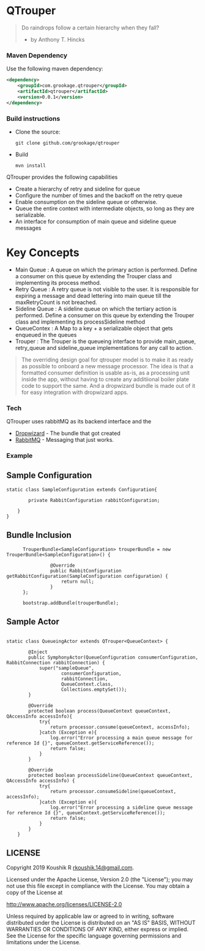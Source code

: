 # QTrouper 

> Do raindrops follow a certain hierarchy when they fall?
> - by Anthony T. Hincks


### Maven Dependency

Use the following maven dependency:
```xml
<dependency>
    <groupId>com.grookage.qtrouper</groupId>
    <artifactId>qtrouper</artifactId>
    <version>0.0.1</version>
</dependency>
```

### Build instructions
  - Clone the source:

        git clone github.com/grookage/qtrouper

  - Build

        mvn install

QTrouper provides the following capabilities
  - Create a hierarchy of retry and sideline for queue
  - Configure the number of times and the backoff on the retry queue
  - Enable consumption on the sideline queue or otherwise.
  - Queue the entire context with intermediate objects, so long as they are serializable.
  - An interface for consumption of main queue and sideline queue messages

# Key Concepts

  - Main Queue      : A queue on which the primary action is performed. Define a consumer on this queue by extending the Trouper class and implementing its process method.
  - Retry Queue     : A retry queue is not visible to the user. It is responsible for expiring a message and dead lettering into main queue till the maxRetryCount is not breached.
  - Sideline Queue  : A sideline queue on which the tertiary action is performed. Define a consumer on this queue by extending the Trouper class and implementing its processSideline method
  - QueueContex     : A Map to a key + a serializable object that gets enqueued in the queues
  - Trouper         : The Trouper is the queueing interface to provide main_queue, retry_queue and sideline_queue implementations for any call to action.


> The overriding design goal for qtrouper model
> is to make it as ready as possible to onboard a new message processor.
> The idea is that a formatted consumer definition is
> usable as-is, as a processing unit inside the app, without
> having to create any additiional boiler plate code
> to support the same. And a dropwizard bundle is made out of it
> for easy integration with dropwizard apps.

### Tech

QTrouper uses rabbitMQ as its backend interface and the

* [Dropwizard](https://github.com/dropwizard/dropwizard) - The bundle that got created
* [RabbitMQ](https://www.rabbitmq.com/) - Messaging that just works.

### Example

## Sample Configuration

```
static class SampleConfiguration extends Configuration{

        private RabbitConfiguration rabbitConfiguration;

    }
}

```

## Bundle Inclusion

```
      TrouperBundle<SampleConfiguration> trouperBundle = new TrouperBundle<SampleConfiguration>() {

                @Override
                public RabbitConfiguration getRabbitConfiguration(SampleConfiguration configuration) {
                    return null;
                }
      };

      bootstrap.addBundle(trouperBundle);

```

## Sample Actor

```

static class QueueingActor extends QTrouper<QueueContext> {

        @Inject
        public SymphonyActor(QueueConfiguration consumerConfiguration, RabbitConnection rabbitConnection) {
            super("sampleQueue",
                    consumerConfiguration,
                    rabbitConnection,
                    QueueContext.class,
                    Collections.emptySet());
        }

        @Override
        protected boolean process(QueueContext queueContext, QAccessInfo accessInfo){
            try{
                return processor.consume(queueContext, accessInfo);
            }catch (Exception e){
                log.error("Error processing a main queue message for reference Id {}", queueContext.getServiceReference());
                return false;
            }
        }

        @Override
        protected boolean processSideline(QueueContext queueContext, QAccessInfo accessInfo) {
            try{
                return processor.consumeSideline(queueContext, accessInfo);
            }catch (Exception e){
                log.error("Error processing a sideline queue message for reference Id {}", queueContext.getServiceReference());
                return false;
            }
        }
    }

```

LICENSE
-------

Copyright 2019 Koushik R <rkoushik.14@gmail.com>.

Licensed under the Apache License, Version 2.0 (the "License");
you may not use this file except in compliance with the License.
You may obtain a copy of the License at

http://www.apache.org/licenses/LICENSE-2.0

Unless required by applicable law or agreed to in writing, software
distributed under the License is distributed on an "AS IS" BASIS,
WITHOUT WARRANTIES OR CONDITIONS OF ANY KIND, either express or implied.
See the License for the specific language governing permissions and
limitations under the License.


